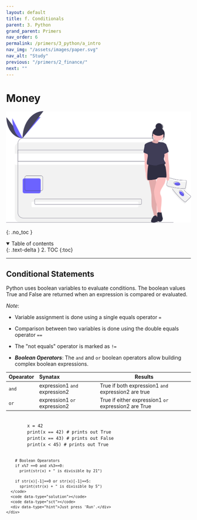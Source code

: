 ```yaml
---
layout: default
title: f. Conditionals
parent: 3. Python
grand_parent: Primers
nav_order: 6
permalink: /primers/3_python/a_intro
nav_img: "/assets/images/paper.svg"
nav_alt: "Study"
previous: "/primers/2_finance/"
next: ""
---
```


# Money

![Finance](/assets/images/primers/finance.svg)

{: .no_toc }

<details open markdown="block">
  <summary>
    Table of contents
  </summary>
  {: .text-delta }
2. TOC
{:toc}
</details>

---

<div class="theory" markdown="1">

## Conditional Statements

Python uses boolean variables to evaluate conditions. The boolean values True and False are returned when an expression is compared or evaluated.

_Note_:

- Variable assignment is done using a single equals operator `=`
- Comparison between two variables is done using the double equals operator `==`
- The "not equals" operator is marked as `!=`

- **_Boolean Operators_**: The `and` and `or` boolean operators allow building complex boolean expressions.

| Opearator | Synatax                       | Results                                              |
| :-------- | :---------------------------- | ---------------------------------------------------- |
| `and`     | expression1 `and` expression2 | True if both expression1 `and` expression2 are true  |
| `or`      | expression1 `or` expression2  | True if either expression1 `or` expression2 are True |

<div class="exercise">
    <div data-datacamp-exercise data-lang="python" data-height="auto">
      <code data-type="pre-exercise-code"></code>
      <code id= "foo" data-type="sample-code" >
        x = 42
        print(x == 42) # prints out True
        print(x == 43) # prints out False
        print(x < 45) # prints out True

        # Boolean Opearators
        if x%7 ==0 and x%3==0:
          print(str(x) + " is divisible by 21")

        if str(x)[-1]==0 or str(x)[-1]==5:
          sprint(str(x) + " is divisible by 5")
      </code>
      <code data-type="solution"></code>
      <code data-type="sct"></code>
      <div data-type="hint">Just press 'Run'.</div>
    </div>

  </div>

</div>